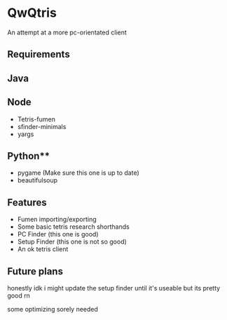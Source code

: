 # QwQtris

An attempt at a more pc-orientated client

## Requirements
## Java
## Node
* Tetris-fumen
* sfinder-minimals
* yargs
## Python**
* pygame (Make sure this one is up to date)
* beautifulsoup

## Features
* Fumen importing/exporting
* Some basic tetris research shorthands
* PC Finder (this one is good)
* Setup Finder (this one is not so good)
* An ok tetris client

## Future plans
honestly idk i might update the setup finder until it's useable but its pretty good rn

some optimizing sorely needed
